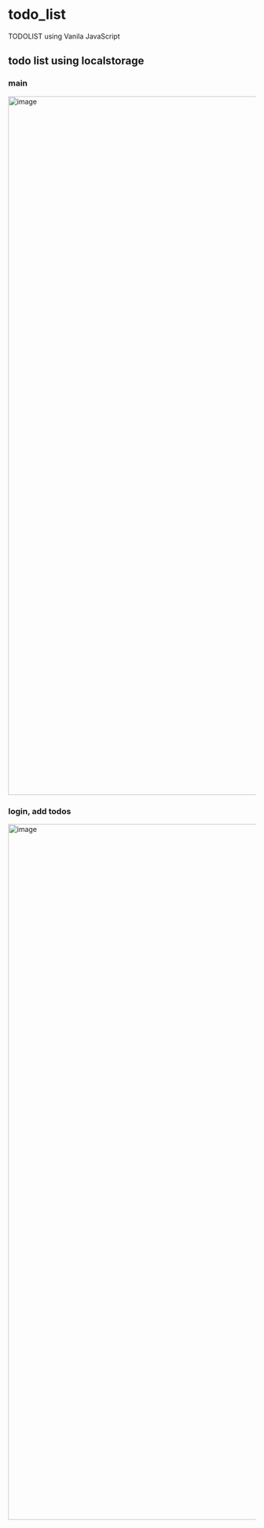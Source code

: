 # todo_list
TODOLIST using Vanila JavaScript

## todo list using localstorage

### main
<img width="1423" alt="image" src="https://user-images.githubusercontent.com/71920791/223356594-ce83d1d8-4553-4f62-8125-bfacf7aa48d8.png">

### login, add todos
<img width="1417" alt="image" src="https://user-images.githubusercontent.com/71920791/223356766-5c80d180-0754-4736-84ab-12a0d29eb415.png">
